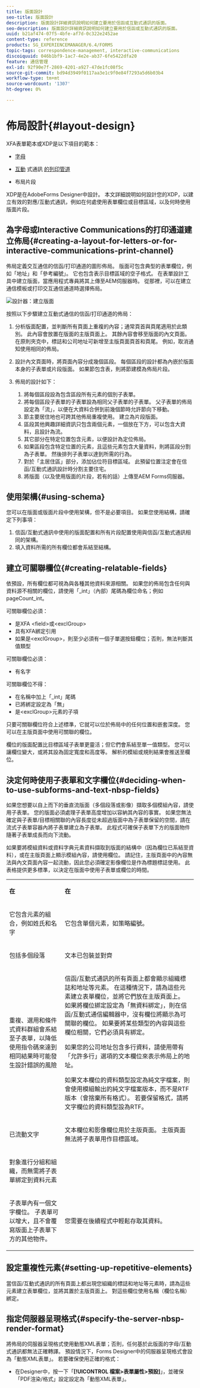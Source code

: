 ```yaml
---
title: 版面設計
seo-title: 版面設計
description: 版面設計詳細資訊說明如何建立要用於信函或互動式通訊的版面。
seo-description: 版面設計詳細資訊說明如何建立要用於信函或互動式通訊的版面。
uuid: b21af474-07f5-4bfe-af7d-0c322e2452ae
content-type: reference
products: SG_EXPERIENCEMANAGER/6.4/FORMS
topic-tags: correspondence-management, interactive-communications
discoiquuid: 046b1bf9-1ac7-4e2e-ab37-6fe5422dfa20
feature: 通信管理
exl-id: 92f90e7f-2869-4201-a927-47de1fc08f5c
source-git-commit: bd94d3949f0117aa3e1c9f0e84f7293a5d6b03b4
workflow-type: tm+mt
source-wordcount: '1307'
ht-degree: 0%

---
```


# 佈局設計{#layout-design}

XFA表單範本或XDP是以下項目的範本：

* [字母](/help/forms/using/create-letter.md)
* [互動](/help/forms/using/web-channel-print-channel.md#printchannel) 式通訊 [的列印管道](/help/forms/using/interactive-communications-overview.md)

* 布局片段

XDP是在AdobeForms Designer中設計。 本文詳細說明如何設計您的XDP，以建立有效的對應/互動式通訊，例如在何處使用表單欄位或目標區域，以及何時使用版面片段。

## 為字母或Interactive Communications的打印通道建立佈局{#creating-a-layout-for-letters-or-for-interactive-communications-print-channel}

佈局定義交互通信的信函/打印通道的圖形佈局。 版面可包含典型的表單欄位，例如「地址」和「參考編號」。 它也包含表示目標區域的空子格式。 在表單設計工具中建立版面，當應用程式專員將其上傳至AEM伺服器時。 從那裡，可以在建立通信模板或打印交互通信通道時選擇佈局。

![設計器：建立版面](assets/claimsubrogationlayout.png)

按照以下步驟建立互動式通信的信函/打印通道的佈局：

1. 分析版面配置，並判斷所有頁面上重複的內容；通常頁首與頁尾適用於此類別。 此內容會放置在版面的主版頁面上。 其餘內容會移至版面的內文頁面。 在原則夾克中，標誌和公司地址可新增至主版頁面頁首和頁尾。 例如，取消通知使用相同的佈局。
1. 設計內文頁面時，將頁面內容分成幾個區段。 每個區段的設計都為內嵌於版面本身的子表單或片段版面。 如果節包含表，則將節建模為佈局片段。
1. 佈局的設計如下：

   1. 將每個區段設為包含區段所有元素的個別子表單。
   1. 將每個區段子表單的子表單設為相同父子表單的子表單。 父子表單的佈局設定為「流」，以便在大資料合併到前幾個節時允許節向下移動。
   1. 節主要居住地也可跨其他佈局重複使用。 建立為片段版面。
   1. 區段其他興趣詳細資訊只包含兩個元素，一個放在下方，可以包含大資料，且設計為流。
   1. 其它部分在特定位置包含元素，以便設計為定位佈局。
   1. 如果區段包含特定位置的元素，且這些元素包含大量資料，則將區段分割為子表單。 然後排列子表單以達到所需的行為。
   1. 對於「主居住區」部分，添加佔位符目標區域。 此預留位置注定會在信函/互動式通訊設計時分割主要住宅。
   1. 將版面（以及使用版面的片段，若有的話）上傳至AEM Forms伺服器。

## 使用架構{#using-schema}

您可以在版面或版面片段中使用架構，但不是必要項目。 如果您使用結構，請確定下列事項：

1. 信函/互動式通訊中使用的版面配置和所有片段配置使用與信函/互動式通訊相同的架構。
1. 填入資料所需的所有欄位都會系結至結構。

## 建立可關聯欄位{#creating-relatable-fields}

依預設，所有欄位都可視為與各種其他資料來源相關。 如果您的佈局包含任何與資料源不相關的欄位，請使用「_int」（內部）尾碼為欄位命名；例如pageCount_int。

可關聯欄位必須：

* 是XFA &lt;field>或&lt;exclGroup>
* 具有XFA綁定引用
* 如果是&lt;exclGroup>，則至少必須有一個子單選按鈕欄位；否則，無法判斷其值類型

可關聯欄位必須：

* 有名字

可關聯欄位不得：

* 在名稱中加上「_int」尾碼
* 已將綁定設定為「無」
* 是&lt;exclGroup>元素的子項

只要可關聯欄位符合上述標準，它就可以位於佈局中的任何位置和嵌套深度。 您可以在主版頁面中使用可關聯的欄位。

欄位的版面配置比目標區域子表單更靈活；但它們會系結至單一值類型。 您可以讓欄位變大，或將其設為固定寬度和高度等。 解析的模組或規則結果會推送至欄位。

## 決定何時使用子表單和文字欄位{#deciding-when-to-use-subforms-and-text-nbsp-fields}

如果您想要以自上而下的垂直流版面（多個段落或影像）擷取多個模組內容，請使用子表單。 您的版面必須處理子表單高度增加以容納其內容的事實。 如果您無法確定與子表單/目標相關聯的內容長度從未超過版面中為子表單保留的空間，請在流式子表單容器內將子表單建立為子表單。 此程式可確保子表單下方的版面物件隨著子表單成長而向下流動。

如果要將模組資料或資料字典元素資料擷取到版面的結構中（因為欄位已系結至資料），或在主版頁面上顯示模組內容，請使用欄位。 請記住，主版頁面中的內容無法與內文頁面內容一起流動，因此您必須確定影像欄位是作為標題標誌使用。 此表格提供更多標準，以決定在版面中使用子表單或欄位的時間。

<table> 
 <tbody> 
  <tr> 
   <td><p><strong>在</strong></p> </td> 
   <td><p><strong>在</strong></p> </td> 
  </tr> 
  <tr> 
   <td><p>它包含元素的組合，例如姓氏和名字</p> </td> 
   <td><p>它包含單個元素，如策略編號。</p> </td> 
  </tr> 
  <tr> 
   <td><p>包括多個段落</p> </td> 
   <td><p>文本已包裝並對齊</p> </td> 
  </tr> 
  <tr> 
   <td><p>重複、選用和條件式資料群組會系結至子表單，以降低使用指令碼來達到相同結果時可能發生設計錯誤的風險</p> </td> 
   <td><p>信函/互動式通訊的所有頁面上都會顯示組織標誌和地址等元素。 在這種情況下，請為這些元素建立表單欄位，並將它們放在主版頁面上。 如果將欄位綁定設定為「無資料綁定」，則在信函/互動式通信編輯器中，沒有欄位將顯示為可關聯的欄位。 如果要將某些類型的內容與這些欄位相關，它們必須具有綁定。</p> <p>如果您的公司地址包含多行資料，請使用帶有「允許多行」選項的文本欄位來表示佈局上的地址。</p> <p>如果文本欄位的資料類型設定為純文字檔案，則會使用模組輸出的純文字檔案版本，而不是RTF版本（會捨棄所有格式）。 若要保留格式，請將文字欄位的資料類型設為RTF。</p> </td> 
  </tr> 
  <tr> 
   <td><p>已流動文字</p> </td> 
   <td><p>文本欄位和影像欄位用於主版頁面。 主版頁面無法將子表單用作目標區域。</p> </td> 
  </tr> 
  <tr> 
   <td><p>對象進行分組和組織，而無需將子表單綁定到資料元素</p> </td> 
   <td><p> </p> </td> 
  </tr> 
  <tr> 
   <td><p>子表單內有一個文字欄位。 子表單可以增大，且不會覆寫版面上子表單下方的其他物件。</p> </td> 
   <td><p>您需要在後續程式中輕鬆存取其資料。</p> </td> 
  </tr> 
 </tbody> 
</table>

## 設定重複性元素{#setting-up-repetitive-elements}

當信函/互動式通訊的所有頁面上都出現您組織的標誌和地址等元素時，請為這些元素建立表單欄位，並將其置於主版頁面上。 對這些欄位使用名稱（欄位名稱）綁定。

## 指定伺服器呈現格式{#specify-the-server-nbsp-render-format}

將佈局的伺服器呈現格式使用動態XML表單；否則，任何基於此版面的字母/互動式通訊都無法正確轉譯。 預設情況下，Forms Designer中的伺服器呈現格式會設為「動態XML表單」。 若要確保使用正確的格式：

* 在Designer中，按一下「**[!UICONTROL 檔案>表單屬性>預設]**」，並確保「PDF渲染/格式」設定設定為「動態XML表單」。
